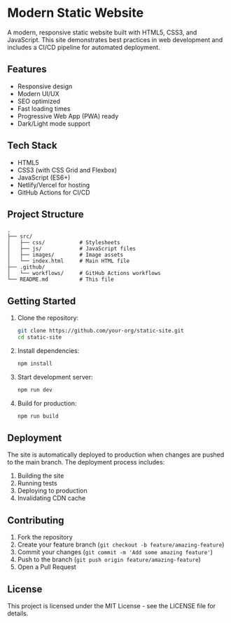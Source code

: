 # Modern Static Website

A modern, responsive static website built with HTML5, CSS3, and JavaScript. This site demonstrates best practices in web development and includes a CI/CD pipeline for automated deployment.

## Features

- Responsive design
- Modern UI/UX
- SEO optimized
- Fast loading times
- Progressive Web App (PWA) ready
- Dark/Light mode support

## Tech Stack

- HTML5
- CSS3 (with CSS Grid and Flexbox)
- JavaScript (ES6+)
- Netlify/Vercel for hosting
- GitHub Actions for CI/CD

## Project Structure

```
.
├── src/
│   ├── css/           # Stylesheets
│   ├── js/            # JavaScript files
│   ├── images/        # Image assets
│   └── index.html     # Main HTML file
├── .github/
│   └── workflows/     # GitHub Actions workflows
└── README.md          # This file
```

## Getting Started

1. Clone the repository:
   ```bash
   git clone https://github.com/your-org/static-site.git
   cd static-site
   ```

2. Install dependencies:
   ```bash
   npm install
   ```

3. Start development server:
   ```bash
   npm run dev
   ```

4. Build for production:
   ```bash
   npm run build
   ```

## Deployment

The site is automatically deployed to production when changes are pushed to the main branch. The deployment process includes:

1. Building the site
2. Running tests
3. Deploying to production
4. Invalidating CDN cache

## Contributing

1. Fork the repository
2. Create your feature branch (`git checkout -b feature/amazing-feature`)
3. Commit your changes (`git commit -m 'Add some amazing feature'`)
4. Push to the branch (`git push origin feature/amazing-feature`)
5. Open a Pull Request

## License

This project is licensed under the MIT License - see the LICENSE file for details. 